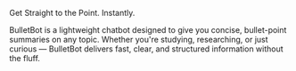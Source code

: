 Get Straight to the Point. Instantly.

BulletBot is a lightweight chatbot designed to give you concise, bullet-point summaries on any topic. Whether you're studying, researching, or just curious — BulletBot delivers fast, clear, and structured information without the fluff.
